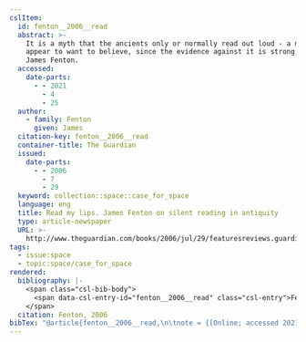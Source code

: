 ```yaml
---
cslItem:
  id: fenton__2006__read
  abstract: >-
    It is a myth that the ancients only or normally read out loud - a myth we
    appear to want to believe, since the evidence against it is strong, says
    James Fenton.
  accessed:
    date-parts:
      - - 2021
        - 4
        - 25
  author:
    - family: Fenton
      given: James
  citation-key: fenton__2006__read
  container-title: The Guardian
  issued:
    date-parts:
      - - 2006
        - 7
        - 29
  keyword: collection::space::case_for_space
  language: eng
  title: Read my lips. James Fenton on silent reading in antiquity
  type: article-newspaper
  URL: >-
    http://www.theguardian.com/books/2006/jul/29/featuresreviews.guardianreview27
tags:
  - issue:space
  - topic:space/case_for_space
rendered:
  bibliography: |-
    <span class="csl-bib-body">
      <span data-csl-entry-id="fenton__2006__read" class="csl-entry">Fenton, J. 2006, July 29. Read my lips. James Fenton on silent reading in antiquity. <i>The Guardian</i>. <a href='http://www.theguardian.com/books/2006/jul/29/featuresreviews.guardianreview27'>http://www.theguardian.com/books/2006/jul/29/featuresreviews.guardianreview27</a></span>
    </span>
  citation: Fenton, 2006
bibTex: "@article{fenton__2006__read,\n\tnote = {[Online; accessed 2021-04-25]},\n\tauthor = {Fenton, James},\n\tjournal = {The Guardian},\n\tyear = {2006},\n\tmonth = {jul 29},\n\ttitle = {Read my lips. {James} {Fenton} on silent reading in antiquity},\n\thowpublished = {http://www.theguardian.com/books/2006/jul/29/featuresreviews.guardianreview27},\n}\n\n"
---
```

